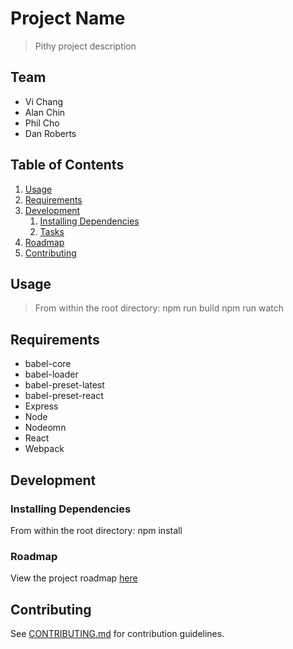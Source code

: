 # Project Name

> Pithy project description

## Team

  - Vi Chang
  - Alan Chin
  - Phil Cho
  - Dan Roberts

## Table of Contents

1. [Usage](#Usage)
1. [Requirements](#requirements)
1. [Development](#development)
    1. [Installing Dependencies](#installing-dependencies)
    1. [Tasks](#tasks)
1. [Roadmap](#roadmap)
1. [Contributing](#contributing)

## Usage

> From within the root directory:
    npm run build
    npm run watch

## Requirements

- babel-core
- babel-loader
- babel-preset-latest
- babel-preset-react
- Express
- Node
- Nodeomn
- React
- Webpack


## Development

### Installing Dependencies

From within the root directory:
  npm install

### Roadmap

View the project roadmap [here](https://docs.google.com/document/d/1TFdDzi3ELo2wi1CWtThc8EXoplLz35ehzBUZWbLi9vY/edit?usp=sharing)


## Contributing

See [CONTRIBUTING.md](CONTRIBUTING.md) for contribution guidelines.
